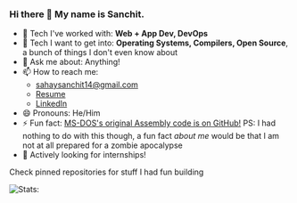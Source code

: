 ### Hi there 👋 My name is Sanchit.

<!--
**stupendoussuperpowers/stupendoussuperpowers** is a ✨ _special_ ✨ repository because its `README.md` (this file) appears on your GitHub profile.
-->
- 🔭 Tech I've worked with: **Web + App Dev, DevOps**
- 🌱 Tech I want to get into: **Operating Systems, Compilers, Open Source**, a bunch of things I don't even know about
- 💬 Ask me about: Anything!
- 📫 How to reach me: 
  - sahaysanchit14@gmail.com
  - [Resume](https://drive.google.com/file/d/1EgBWs-sWnCMUG6E9JT-dTOyCc3YZUWtk/view?usp=sharing)
  - [LinkedIn](https://www.linkedin.com/in/sanchit-sahay-38042714b/)
- 😄 Pronouns: He/Him
- ⚡ Fun fact: [MS-DOS's original Assembly code is on GitHub!](https://github.com/microsoft/MS-DOS) PS: I had nothing to do with this though, a fun fact _about me_ would be that I am not at all prepared for a zombie apocalypse
- :briefcase: Actively looking for internships!

Check pinned repositories for stuff I had fun building

![Stats:](https://github-readme-stats.vercel.app/api?username=stupendoussuperpowers&show_icons=true&hide_border=true)
